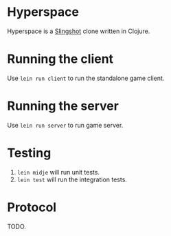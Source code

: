 Hyperspace
==========

Hyperspace is a [Slingshot](http://slingshot.wikispot.org/) clone written in Clojure.

# Running the client

Use `lein run client` to run the standalone game client.

# Running the server

Use `lein run server` to run game server.

# Testing

1. `lein midje` will run unit tests.
2. `lein test` will run the integration tests.

# Protocol

TODO.
